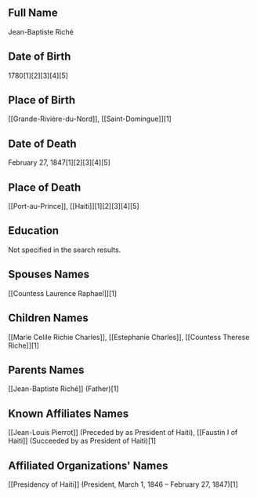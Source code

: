 ## Full Name
Jean-Baptiste Riché

## Date of Birth
1780[1][2][3][4][5]

## Place of Birth
[[Grande-Rivière-du-Nord]], [[Saint-Domingue]][1]

## Date of Death
February 27, 1847[1][2][3][4][5]

## Place of Death
[[Port-au-Prince]], [[Haiti]][1][2][3][4][5]

## Education
Not specified in the search results.

## Spouses Names
[[Countess Laurence Raphael]][1]

## Children Names
[[Marie Celile Richie Charles]], [[Estephanie Charles]], [[Countess Therese Riche]][1]

## Parents Names
[[Jean-Baptiste Riché]] (Father)[1]

## Known Affiliates Names
[[Jean-Louis Pierrot]] (Preceded by as President of Haiti),
[[Faustin I of Haiti]] (Succeeded by as President of Haiti)[1]

## Affiliated Organizations' Names
[[Presidency of Haiti]] (President, March 1, 1846 – February 27, 1847)[1]

